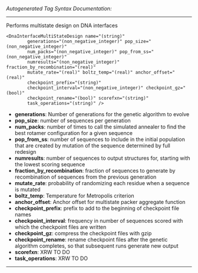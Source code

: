 _Autogenerated Tag Syntax Documentation:_

---
Performs multistate design on DNA interfaces

```
<DnaInterfaceMultiStateDesign name="(string)"
        generations="(non_negative_integer)" pop_size="(non_negative_integer)"
        num_packs="(non_negative_integer)" pop_from_ss="(non_negative_integer)"
        numresults="(non_negative_integer)" fraction_by_recombination="(real)"
        mutate_rate="(real)" boltz_temp="(real)" anchor_offset="(real)"
        checkpoint_prefix="(string)"
        checkpoint_interval="(non_negative_integer)" checkpoint_gz="(bool)"
        checkpoint_rename="(bool)" scorefxn="(string)"
        task_operations="(string)" />
```

-   **generations**: Number of generations for the genetic algorithm to evolve
-   **pop_size**: number of sequences per generation
-   **num_packs**: number of times to call the simulated annealer to find the best rotamer configuration for a given sequence
-   **pop_from_ss**: number of sequences to include in the initial population that are created by mutation of the sequence determined by full redesign
-   **numresults**: number of sequences to output structures for, starting with the lowest scoring sequence
-   **fraction_by_recombination**: fraction of sequences to generate by recombination of sequences from the previous generation
-   **mutate_rate**: probability of randomizing each residue when a sequence is mutated
-   **boltz_temp**: Temperature for Metropolis criterion
-   **anchor_offset**: Anchor offset for multistate packer aggregate function
-   **checkpoint_prefix**: prefix to add to the beginning of checkpoint file names
-   **checkpoint_interval**: frequency in number of sequences scored with which the checkpoint files are written
-   **checkpoint_gz**: compress the checkpoint files with gzip
-   **checkpoint_rename**: rename checkpoint files after the genetic algorithm completes, so that subsequent runs generate new output
-   **scorefxn**: XRW TO DO
-   **task_operations**: XRW TO DO

---
